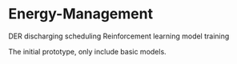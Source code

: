# Energy-Management
DER discharging scheduling Reinforcement learning model training

The initial prototype, only include basic models.
